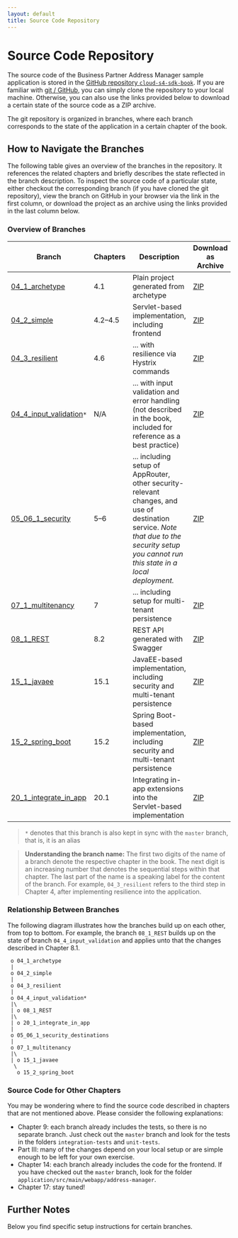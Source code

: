 ```yaml
---
layout: default
title: Source Code Repository
---
```

# Source Code Repository
The source code of the Business Partner Address Manager sample application is stored in the [GitHub repository `cloud-s4-sdk-book`](https://github.com/SAP/cloud-s4-sdk-book).
If you are familiar with [git / GitHub](https://help.github.com/articles/set-up-git/), you can simply clone the repository to your local machine.
Otherwise, you can also use the links provided below to download a certain state of the source code as a ZIP archive.

The git repository is organized in branches, where each branch corresponds to the state of the application in a certain chapter of the book.

## How to Navigate the Branches
The following table gives an overview of the branches in the repository.
It references the related chapters and briefly describes the state reflected in the branch description.
To inspect the source code of a particular state, either checkout the corresponding branch (if you have cloned the git repository), view the branch on GitHub in your browser via the link in the first column, or download the project as an archive using the links provided in the last column below.

### Overview of Branches

| Branch | Chapters | Description | Download as Archive |
|---|---|---|---|
| [04_1_archetype](https://github.com/SAP/cloud-s4-sdk-book/tree/04_1_archetype) | 4.1 | Plain project generated from archetype | [ZIP](https://github.com/SAP/cloud-s4-sdk-book/archive/04_1_archetype.zip) |
| [04_2_simple](https://github.com/SAP/cloud-s4-sdk-book/tree/04_2_simple) | 4.2–4.5 | Servlet-based implementation, including frontend | [ZIP](https://github.com/SAP/cloud-s4-sdk-book/archive/04_2_simple.zip) |
| [04_3_resilient](https://github.com/SAP/cloud-s4-sdk-book/tree/04_3_resilient) | 4.6 | ... with resilience via Hystrix commands | [ZIP](https://github.com/SAP/cloud-s4-sdk-book/archive/04_3_resilient.zip) |
| [04_4_input_validation](https://github.com/SAP/cloud-s4-sdk-book/tree/04_4_input_validation)`*` | N/A | ... with input validation and error handling (not described in the book, included for reference as a best practice) | [ZIP](https://github.com/SAP/cloud-s4-sdk-book/archive/04_4_input_validation.zip) |
| [05_06_1_security](https://github.com/SAP/cloud-s4-sdk-book/tree/05_06_1_security) | 5–6 | ... including setup of AppRouter, other security-relevant changes, and use of destination service. *Note that due to the security setup you cannot run this state in a local deployment.* | [ZIP](https://github.com/SAP/cloud-s4-sdk-book/archive/05_06_1_security.zip) |
| [07_1_multitenancy](https://github.com/SAP/cloud-s4-sdk-book/tree/07_1_multitenancy) | 7 | ... including setup for multi-tenant persistence | [ZIP](https://github.com/SAP/cloud-s4-sdk-book/archive/07_1_multitenancy.zip) |
| [08_1_REST](https://github.com/SAP/cloud-s4-sdk-book/tree/08_1_REST) | 8.2 | REST API generated with Swagger | [ZIP](https://github.com/SAP/cloud-s4-sdk-book/archive/08_1_REST.zip) |
| [15_1_javaee](https://github.com/SAP/cloud-s4-sdk-book/tree/15_1_javaee) | 15.1 | JavaEE-based implementation, including security and multi-tenant persistence | [ZIP](https://github.com/SAP/cloud-s4-sdk-book/archive/15_1_javaee.zip) |
| [15_2_spring_boot](https://github.com/SAP/cloud-s4-sdk-book/tree/15_2_spring_boot) | 15.2 | Spring Boot-based implementation, including security and multi-tenant persistence | [ZIP](https://github.com/SAP/cloud-s4-sdk-book/archive/15_2_spring_boot.zip) |
| [20_1_integrate_in_app](https://github.com/SAP/cloud-s4-sdk-book/tree/20_1_integrate_in_app) | 20.1 | Integrating in-app extensions into the Servlet-based implementation | [ZIP](https://github.com/SAP/cloud-s4-sdk-book/archive/20_1_integrate_in_app.zip) |

<!--
IMPORTANT: keep the empty line before and after the table!
| #branch:# |  |  | #zip:# |
-->
> `*` denotes that this branch is also kept in sync with the `master` branch, that is, it is an alias

> **Understanding the branch name:**
> The first two digits of the name of a branch denote the respective chapter in the book.
> The next digit is an increasing number that denotes the sequential steps within that chapter.
> The last part of the name is a speaking label for the content of the branch.
For example, `04_3_resilient` refers to the third step in Chapter 4, after implementing resilience into the application.

### Relationship Between Branches
The following diagram illustrates how the branches build up on each other, from top to bottom. For example, the branch `08_1_REST` builds up on the state of branch `04_4_input_validation` and applies unto that the changes described in Chapter 8.1.
```
 o 04_1_archetype
 |
 o 04_2_simple
 |
 o 04_3_resilient
 |
 o 04_4_input_validation*
 |\
 | o 08_1_REST
 |\
 | o 20_1_integrate_in_app
 |
 o 05_06_1_security_destinations
 |
 o 07_1_multitenancy
 |\
 | o 15_1_javaee
  \
   o 15_2_spring_boot
```

### Source Code for Other Chapters
You may be wondering where to find the source code described in chapters that are not mentioned above.
Please consider the following explanations:
* Chapter 9: each branch already includes the tests, so there is no separate branch. Just check out the `master` branch and look for the tests in the folders `integration-tests` and `unit-tests`.
* Part III: many of the changes depend on your local setup or are simple enough to be left for your own exercise.
* Chapter 14: each branch already includes the code for the frontend. If you have checked out the `master` branch, look for the folder `application/src/main/webapp/address-manager`.
* Chapter 17: stay tuned!

## Further Notes
Below you find specific setup instructions for certain branches.